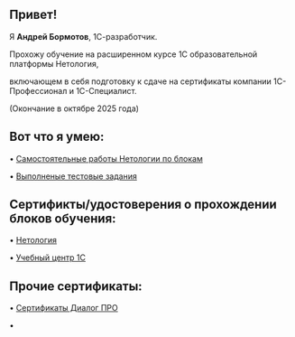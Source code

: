 <h2><strong>Привет!</strong></h2>
<p>Я <strong>Андрей Бормотов</strong>, 1С-разработчик.</p>
Прохожу обучение на расширенном курсе 1С образовательной платформы Нетология,

включающем в себя подготовку к сдаче на сертификаты компании 1С-Профессионал и 1С-Специалист.

(Окончание в октябре 2025 года)


<h2><strong>Вот что я умею:</strong></h2>
</p> <p>&bull; <a href="https://github.com/AndreyBormotov/Netology_Homework/blob/main/README.md">Самостоятельные работы Нетологии по блокам</a></p>
</p> <p>&bull; <a href="https://github.com/AndreyBormotov/TestWork/blob/main/README.md">Выполненые тестовые задания</a></p>
<!-- <p>Могу похвастать выполненными <a href="https://github.com/AndreyBormotov/Netology_Homework/blob/main/README.md">тестовыми заданиями</a></p>-->
<h2><strong>Сертификты/удостоверения о прохождении блоков обучения:</strong></h2>
</p> <p>&bull; <a href="https://github.com/AndreyBormotov/CertificateNetology/blob/main/README.md">Нетология</a></p>
</p> <p>&bull; <a href="https://github.com/AndreyBormotov/CertificateUC1C/blob/main/README.md">Учебный центр 1С</a></p>
<h2><strong>Прочие сертификаты:</strong></h2>
</p> <p>&bull; <a href="https://github.com/AndreyBormotov/Certificate_DialogPRO/blob/main/README.md">Сертификаты Диалог ПРО</a></p>
<p>&bull;</p>

